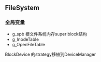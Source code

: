 ## FileSystem

### 全局变量

- g_spb	根文件系统内存super block结构
- g_InodeTable 
- g_OpenFileTable

BlockDevice 的strategy移植到DeviceManager